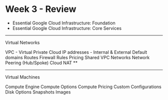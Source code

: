 # Week 3 - Review

- Essential Google Cloud Infrastructure: Foundation
- Essential Google Cloud Infrastructure: Core Services

---

Virtual Networks

VPC - Virtual Private Cloud
IP addresses - Internal & External
Default domains
Routes
Firewall Rules
Pricing
Shared VPC Networks
Network Peering (Hub/Spoke)
Cloud NAT **

---

Virtual Machines

Compute Engine
Compute Options
Compute Pricing
Custom Configurations
Disk Options
Snapshots
Images
